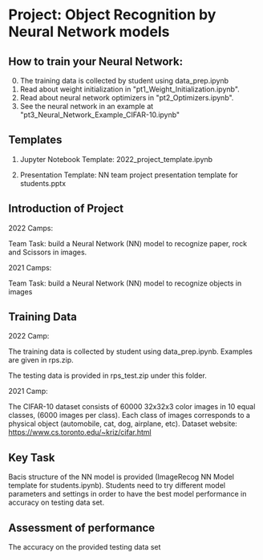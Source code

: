 # Project: Object Recognition by Neural Network models

## How to train your Neural Network:

0. The training data is collected by student using data_prep.ipynb
1. Read about weight initialization in "pt1_Weight_Initialization.ipynb".
2. Read about neural network optimizers in "pt2_Optimizers.ipynb".
3. See the neural network in an example at "pt3_Neural_Network_Example_CIFAR-10.ipynb"

## Templates
1. Jupyter Notebook Template: 2022_project_template.ipynb

2. Presentation Template: NN team project presentation template for students.pptx

## Introduction of Project

2022 Camps:

Team Task:  build a Neural Network (NN) model to recognize paper, rock and Scissors in images. 


2021 Camps:

Team Task:  build a Neural Network (NN) model to recognize objects in images


## Training Data

2022 Camp:

The training data is collected by student using data_prep.ipynb. Examples are given in rps.zip.

The testing data is provided in rps_test.zip under this folder.

2021 Camp:

The CIFAR-10 dataset consists of 60000 32x32x3 color images in 10 equal classes, (6000 images per class). Each class of images corresponds to a physical object (automobile, cat, dog, airplane, etc). Dataset website: https://www.cs.toronto.edu/~kriz/cifar.html

## Key Task

Bacis structure of the NN model is provided (ImageRecog NN Model template for students.ipynb). Students need to try different model parameters and settings in order to have the best model performance in accuracy on testing data set.


## Assessment of performance

The accuracy on the provided testing data set



